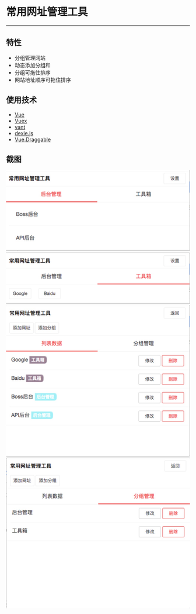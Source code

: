 # 常用网址管理工具
<hr>

## 特性
* 分组管理网站
* 动态添加分组和
* 分组可拖住排序
* 网站地址顺序可拖住排序

## 使用技术
* [Vue](https://vuejs.org/)
* [Vuex](https://vuex.vuejs.org/)
* [vant](https://github.com/youzan/vant)
* [dexie.js](http://dexie.org/)
* [Vue.Draggable](https://github.com/SortableJS/Vue.Draggable#readme)

## 截图
![网站列表](screenshot/website-list.jpg "网站列表")
![网站标签显示](screenshot/website-taglist.jpg "网站标签显示")
![分组列表](screenshot/settings-list.jpg "分组列表")
![分组管理](screenshot/settings-group.jpg "分组管理")
